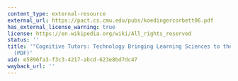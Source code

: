 ```yaml
---
content_type: external-resource
external_url: https://pact.cs.cmu.edu/pubs/koedingercorbett06.pdf
has_external_license_warning: true
license: https://en.wikipedia.org/wiki/All_rights_reserved
status: ''
title: '"Cognitive Tutors: Technology Bringing Learning Sciences to the Classroom"
  (PDF)'
uid: e5896fa3-f3c3-4217-abcd-623e8bd7dc47
wayback_url: ''
---
```

